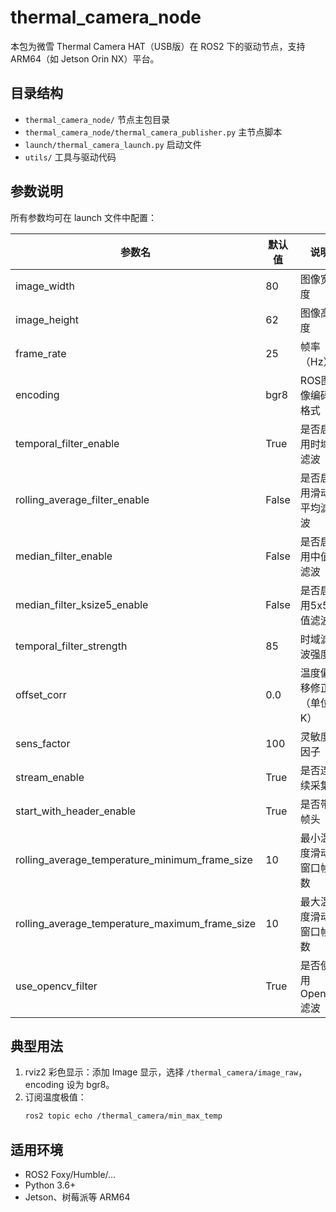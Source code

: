 
# thermal_camera_node
本包为微雪 Thermal Camera HAT（USB版）在 ROS2 下的驱动节点，支持 ARM64（如 Jetson Orin NX）平台。


## 目录结构
- `thermal_camera_node/`  节点主包目录
- `thermal_camera_node/thermal_camera_publisher.py`  主节点脚本
- `launch/thermal_camera_launch.py`  启动文件
- `utils/`  工具与驱动代码


## 参数说明
所有参数均可在 launch 文件中配置：

| 参数名                                      | 默认值    | 说明                       |
|---------------------------------------------|----------|----------------------------|
| image_width                                | 80       | 图像宽度                   |
| image_height                               | 62       | 图像高度                   |
| frame_rate                                 | 25       | 帧率（Hz）                 |
| encoding                                   | bgr8     | ROS图像编码格式            |
| temporal_filter_enable                     | True     | 是否启用时域滤波           |
| rolling_average_filter_enable              | False    | 是否启用滑动平均滤波       |
| median_filter_enable                       | False    | 是否启用中值滤波           |
| median_filter_ksize5_enable                | False    | 是否启用5x5中值滤波        |
| temporal_filter_strength                   | 85       | 时域滤波强度               |
| offset_corr                                | 0.0      | 温度偏移修正（单位K）      |
| sens_factor                                | 100      | 灵敏度因子                 |
| stream_enable                              | True     | 是否连续采集               |
| start_with_header_enable                   | True     | 是否带帧头                 |
| rolling_average_temperature_minimum_frame_size | 10   | 最小温度滑动窗口帧数       |
| rolling_average_temperature_maximum_frame_size | 10   | 最大温度滑动窗口帧数       |
| use_opencv_filter                          | True     | 是否使用OpenCV滤波         |

## 典型用法
1. rviz2 彩色显示：添加 Image 显示，选择 `/thermal_camera/image_raw`，encoding 设为 bgr8。
2. 订阅温度极值：
   ```bash
   ros2 topic echo /thermal_camera/min_max_temp
   ```

## 适用环境
- ROS2 Foxy/Humble/…
- Python 3.6+
- Jetson、树莓派等 ARM64


